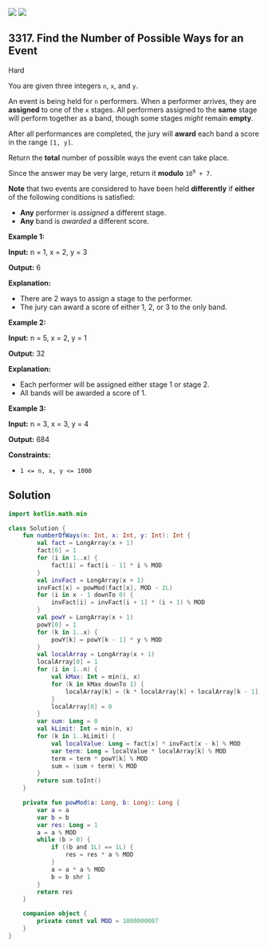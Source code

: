 [![](https://img.shields.io/github/stars/javadev/LeetCode-in-Kotlin?label=Stars&style=flat-square)](https://github.com/javadev/LeetCode-in-Kotlin)
[![](https://img.shields.io/github/forks/javadev/LeetCode-in-Kotlin?label=Fork%20me%20on%20GitHub%20&style=flat-square)](https://github.com/javadev/LeetCode-in-Kotlin/fork)

## 3317\. Find the Number of Possible Ways for an Event

Hard

You are given three integers `n`, `x`, and `y`.

An event is being held for `n` performers. When a performer arrives, they are **assigned** to one of the `x` stages. All performers assigned to the **same** stage will perform together as a band, though some stages _might_ remain **empty**.

After all performances are completed, the jury will **award** each band a score in the range `[1, y]`.

Return the **total** number of possible ways the event can take place.

Since the answer may be very large, return it **modulo** <code>10<sup>9</sup> + 7</code>.

**Note** that two events are considered to have been held **differently** if **either** of the following conditions is satisfied:

*   **Any** performer is _assigned_ a different stage.
*   **Any** band is _awarded_ a different score.

**Example 1:**

**Input:** n = 1, x = 2, y = 3

**Output:** 6

**Explanation:**

*   There are 2 ways to assign a stage to the performer.
*   The jury can award a score of either 1, 2, or 3 to the only band.

**Example 2:**

**Input:** n = 5, x = 2, y = 1

**Output:** 32

**Explanation:**

*   Each performer will be assigned either stage 1 or stage 2.
*   All bands will be awarded a score of 1.

**Example 3:**

**Input:** n = 3, x = 3, y = 4

**Output:** 684

**Constraints:**

*   `1 <= n, x, y <= 1000`

## Solution

```kotlin
import kotlin.math.min

class Solution {
    fun numberOfWays(n: Int, x: Int, y: Int): Int {
        val fact = LongArray(x + 1)
        fact[0] = 1
        for (i in 1..x) {
            fact[i] = fact[i - 1] * i % MOD
        }
        val invFact = LongArray(x + 1)
        invFact[x] = powMod(fact[x], MOD - 2L)
        for (i in x - 1 downTo 0) {
            invFact[i] = invFact[i + 1] * (i + 1) % MOD
        }
        val powY = LongArray(x + 1)
        powY[0] = 1
        for (k in 1..x) {
            powY[k] = powY[k - 1] * y % MOD
        }
        val localArray = LongArray(x + 1)
        localArray[0] = 1
        for (i in 1..n) {
            val kMax: Int = min(i, x)
            for (k in kMax downTo 1) {
                localArray[k] = (k * localArray[k] + localArray[k - 1]) % MOD
            }
            localArray[0] = 0
        }
        var sum: Long = 0
        val kLimit: Int = min(n, x)
        for (k in 1..kLimit) {
            val localValue: Long = fact[x] * invFact[x - k] % MOD
            var term: Long = localValue * localArray[k] % MOD
            term = term * powY[k] % MOD
            sum = (sum + term) % MOD
        }
        return sum.toInt()
    }

    private fun powMod(a: Long, b: Long): Long {
        var a = a
        var b = b
        var res: Long = 1
        a = a % MOD
        while (b > 0) {
            if ((b and 1L) == 1L) {
                res = res * a % MOD
            }
            a = a * a % MOD
            b = b shr 1
        }
        return res
    }

    companion object {
        private const val MOD = 1000000007
    }
}
```